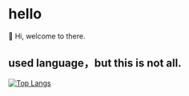# hello

👋 Hi, welcome to there.

## used language，but this is not all.

[![Top Langs](https://github-readme-stats.vercel.app/api/top-langs/?username=LeoBenChoi&layout=donut)](https://github.com/anuraghazra/github-readme-stats)

